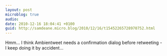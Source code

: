 ```yaml
---
layout: post
microblog: true
audio: 
date: 2010-12-16 18:04:41 +0100
guid: http://samdeane.micro.blog/2010/12/16/t15452265728970752.html
---
```

Hmm... I think Ambientweet needs a confirmation dialog before retweeting - I keep doing it by accident...

